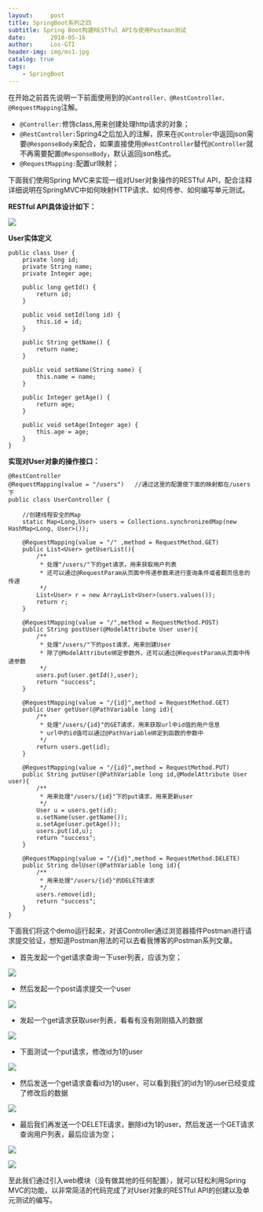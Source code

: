 ```yaml
---
layout:     post
title: SpringBoot系列之四
subtitle: Spring Boot构建RESTful API与使用Postman测试
date:       2018-05-16
author:     Los-GTI
header-img: img/ms1.jpg
catalog: true
tags:
    - SpringBoot
---
```


在开始之前首先说明一下前面使用到的`@Controller、@RestController、@RequestMapping`注解。
- `@Controller:`修饰class,用来创建处理http请求的对象；
- `@RestController:`Spring4之后加入的注解，原来在`@Controler`中返回json需要`@ResponseBody`来配合，如果直接使用`@RestController`替代`@Controller`就不再需要配置`@ResponseBody`，默认返回json格式。
- `@RequestMapping:`配置url映射；

下面我们使用Spring MVC来实现一组对User对象操作的RESTful API，配合注释详细说明在SpringMVC中如何映射HTTP请求、如何传参、如何编写单元测试。

**RESTful API具体设计如下：**

![](https://raw.githubusercontent.com/Los-GTI/Los-GTI.github.io/master/img/SpringBoot/springboot7.png)

**User实体定义**

```
public class User {
    private long id;
    private String name;
    private Integer age;

    public long getId() {
        return id;
    }

    public void setId(long id) {
        this.id = id;
    }

    public String getName() {
        return name;
    }

    public void setName(String name) {
        this.name = name;
    }

    public Integer getAge() {
        return age;
    }

    public void setAge(Integer age) {
        this.age = age;
    }
}
```

**实现对User对象的操作接口：**

```
@RestController
@RequestMapping(value = "/users")   //通过这里的配置使下面的映射都在/users下
public class UserController {

    //创建线程安全的Map
    static Map<Long,User> users = Collections.synchronizedMap(new HashMap<Long, User>());

    @RequestMapping(value = "/" ,method = RequestMethod.GET)
    public List<User> getUserList(){
        /**
         * 处理"/users/"下的get请求，用来获取用户列表
         * 还可以通过@RequestParam从页面中传递参数来进行查询条件或者翻页信息的传递
         */
        List<User> r = new ArrayList<User>(users.values());
        return r;
    }

    @RequestMapping(value = "/",method = RequestMethod.POST)
    public String postUser(@ModelAttribute User user){
        /**
         * 处理"/users/"下的post请求，用来创建User
         * 除了@ModelAttribute绑定参数外，还可以通过@RequestParam从页面中传递参数
         */
        users.put(user.getId(),user);
        return "success";
    }

    @RequestMapping(value = "/{id}",method = RequestMethod.GET)
    public User getUser(@PathVariable long id){
        /**
         * 处理"/users/{id}"的GET请求，用来获取url中id值的用户信息
         * url中的id值可以通过@PathVariable绑定到函数的参数中
         */
        return users.get(id);
    }

    @RequestMapping(value = "/{id}",method = RequestMethod.PUT)
    public String putUser(@PathVariable long id,@ModelAttribute User user){
        /**
         * 用来处理"/users/{id}"下的put请求，用来更新user
         */
        User u = users.get(id);
        u.setName(user.getName());
        u.setAge(user.getAge());
        users.put(id,u);
        return "success";
    }

    @RequestMapping(value = "/{id}",method = RequestMethod.DELETE)
    public String delUser(@PathVariable long id){
        /**
         * 用来处理"/users/{id}"的DELETE请求
         */
        users.remove(id);
        return "success";
    }
}
```

下面我们将这个demo运行起来，对该Controller通过浏览器插件Postman进行请求提交验证，想知道Postman用法的可以去看我博客的Postman系列文章。

- 首先发起一个get请求查询一下user列表，应该为空；

![](https://raw.githubusercontent.com/Los-GTI/Los-GTI.github.io/master/img/SpringBoot/springboot8.png)

- 然后发起一个post请求提交一个user

![](https://raw.githubusercontent.com/Los-GTI/Los-GTI.github.io/master/img/SpringBoot/springboot9.png)

- 发起一个get请求获取user列表，看看有没有刚刚插入的数据

![](https://raw.githubusercontent.com/Los-GTI/Los-GTI.github.io/master/img/SpringBoot/springboot10.png)

- 下面测试一个put请求，修改id为1的user

![](https://raw.githubusercontent.com/Los-GTI/Los-GTI.github.io/master/img/SpringBoot/springboot11.png)

- 然后发送一个get请求查看id为1的user，可以看到我们的id为1的user已经变成了修改后的数据

![](https://raw.githubusercontent.com/Los-GTI/Los-GTI.github.io/master/img/SpringBoot/springboot12.png)

- 最后我们再发送一个DELETE请求，删除id为1的user，然后发送一个GET请求查询用户列表，最后应该为空；

![](https://raw.githubusercontent.com/Los-GTI/Los-GTI.github.io/master/img/SpringBoot/springboot13.png)

![](https://raw.githubusercontent.com/Los-GTI/Los-GTI.github.io/master/img/SpringBoot/springboot14.png)


至此我们通过引入web模块（没有做其他的任何配置），就可以轻松利用Spring MVC的功能，以非常简洁的代码完成了对User对象的RESTful API的创建以及单元测试的编写。
